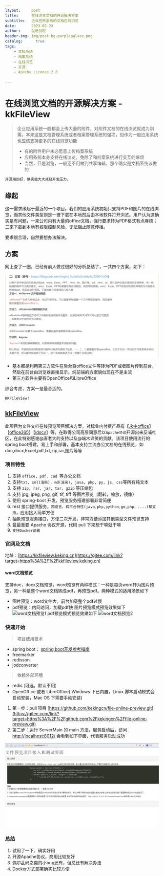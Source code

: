 ```yaml
---
layout:     post
title:      在线浏览文档的开源解决方案
subtitle:   企业应用系统的文档在线浏览
date:       2023-02-23
author:     就是我啦
header-img: img/post-bg-purplepalace.png
catalog: 	  true
tags:
    - 文档系统   
    - 档案系统  
    - 在线浏览
    - 开源    
    - Apache License 2.0

---
```


# 在线浏览文档的开源解决方案 - kkFileView

> 企业应用系统一般都会上传大量的附件，对附件文档的在线浏览就成为刚需。本来这是文档管理系统或者档案管理系统的强项，但作为一般应用系统也应该支持更多的在线浏览功能
>
> - 有的附件用户未必愿意上传档案系统
> - 应用系统本身支持在线浏览，免除了和档案系统进行交互的麻烦
> - 当然，只是浏览，一般还不用做到共享编辑。那个确实是文档系统该做的

```sh
开源用的好，确实能大大减轻开发压力。
```

## 缘起

这一需求缘起于最近的一个项目。我们的应用系统初始只支持PDF和图片的在线浏览，而其他文件类型则是一律下载在本地然后由本地软件打开浏览。用户认为这确实是有问题，一来公司内有大量的office文档，强行要求转为PDF格式有点麻烦；二来下载到本地有权限控制风险，无法阻止随意传播。

要求很合理，自然要想办法解决。

## 方案

网上查了一圈，已经有前人做过很好的分析总结了，一共四个方案，如下：

![image-20230223115519770](\img\images\image-20230223115519770.png)

- 基本都是利用第三方软件在后台将office文件等转为PDF或者图片传到前台，然后在前台由浏览器直接显示。纯前端的方案貌似现在不是主流
- 第三方软件主要有OpenOffice和LibreOffice

综合考虑，方案一是最合适的。

```sh
KKFileView！
```

## [kkFileView](https://gitee.com/kekingcn/file-online-preview)

此项目为文件文档在线预览项目解决方案，对标业内付费产品有【[永中office](https://gitee.com/link?target=http%3A%2F%2Fdcs.yozosoft.com%2F)】【[office365](https://gitee.com/link?target=http%3A%2F%2Fwww.officeweb365.com%2F)】【[idocv](https://gitee.com/link?target=https%3A%2F%2Fwww.idocv.com%2F)】等，在取得公司高层同意后以```Apache协议```开源出来反哺社区，在此特别感谢@唐老大的支持以及@端木详笑的贡献。该项目使用流行的spring boot搭建，易上手和部署，基本支持主流办公文档的在线预览，如doc,docx,Excel,pdf,txt,zip,rar,图片等等

### 项目特性

1. 支持 ```office, pdf, cad ```等办公文档
2. 支持``` txt, xml(渲染), md(渲染), java, php, py, js, css ```等所有纯文本
3. 支持 ```zip, rar, jar, tar, gzip``` 等压缩包
4. 支持 jpg, jpeg, png, gif, tif, tiff 等图片预览（翻转，缩放，镜像）
5. 使用 spring-boot 开发，预览服务搭建部署非常简便
6. rest 接口提供服务，```跨语言、跨平台特性(java,php,python,go,php，....)都支持```，应用接入简单方便
7. 抽象预览服务接口，方便二次开发，非常方便添加其他类型文件预览支持
8. 最最重要 Apache 协议开源，代码 pull 下来想干嘛就干嘛
9. ```支持Docker部署```

### 官网及文档

地址：[https://kkfileview.keking.cn](https://gitee.com/link?target=https%3A%2F%2Fkkfileview.keking.cn)

#### word文档预览

支持doc，docx文档预览，word预览有两种模式：一种是每页word转为图片预览，另一种是整个word文档转成pdf，再预览pdf。两种模式的适用场景如下

- 图片预览：word文件大，前台加载整个pdf过慢
- pdf预览：内网访问，加载pdf快 图片预览模式预览效果如下
  ![word文档预览1](https://kkfileview.keking.cn/img/preview/preview-doc-image.png)
  pdf预览模式预览效果如下
  ![word文档预览2](https://kkfileview.keking.cn/img/preview/preview-doc-pdf.png)

### 快速开始

> 项目使用技术

- spring boot： [spring boot开发参考指南](https://gitee.com/link?target=http%3A%2F%2Fwww.kailing.pub%2FPdfReader%2Fweb%2Fviewer.html%3Ffile%3Dspringboot)
- freemarker
- redisson
- jodconverter

> 依赖外部环境

- redis (可选，默认不用)
- OpenOffice 或者 LibreOffice( Windows 下已内置，Linux 脚本启动模式会自动安装，Mac OS 下需要手动安装)

1. 第一步：pull 项目 [https://github.com/kekingcn/file-online-preview.git](https://gitee.com/link?target=https%3A%2F%2Fgithub.com%2Fkekingcn%2Ffile-online-preview.git)
2. 第二步：运行 ServerMain 的 main 方法，服务启动后，访问 [http://localhost:8012/](https://gitee.com/link?target=http%3A%2F%2Flocalhost%3A8012%2F) 会看到如下界面，代表服务启动成功

![输入图片说明](\img\images\100221_ea15202e_492218.png)



### 总结

1. 试用了一下，确实好用
1. 开源Apache协议，商用比较友好
1. 偶尔乱码之类的小bug还有，但总还有解决办法
1. Docker方式部署确实比较方便

